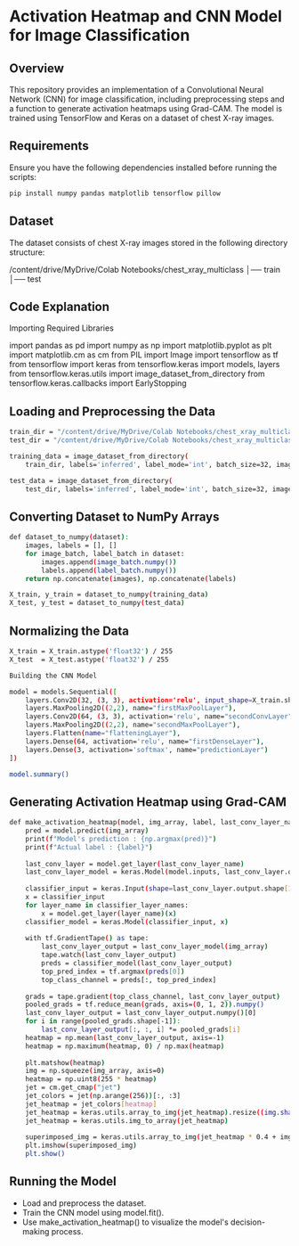 # Activation Heatmap and CNN Model for Image Classification

## Overview

This repository provides an implementation of a Convolutional Neural Network (CNN) for image classification, including preprocessing steps and a function to generate activation heatmaps using Grad-CAM. The model is trained using TensorFlow and Keras on a dataset of chest X-ray images.

## Requirements

Ensure you have the following dependencies installed before running the scripts:
```bash
pip install numpy pandas matplotlib tensorflow pillow
```
##  Dataset

The dataset consists of chest X-ray images stored in the following directory structure:

/content/drive/MyDrive/Colab Notebooks/chest_xray_multiclass
│── train
│── test

## Code Explanation

Importing Required Libraries

import pandas as pd
import numpy as np
import matplotlib.pyplot as plt
import matplotlib.cm as cm
from PIL import Image
import tensorflow as tf
from tensorflow import keras
from tensorflow.keras import models, layers
from tensorflow.keras.utils import image_dataset_from_directory
from tensorflow.keras.callbacks import EarlyStopping

## Loading and Preprocessing the Data
```bash
train_dir = "/content/drive/MyDrive/Colab Notebooks/chest_xray_multiclass/train"
test_dir = "/content/drive/MyDrive/Colab Notebooks/chest_xray_multiclass/test"

training_data = image_dataset_from_directory(
    train_dir, labels='inferred', label_mode='int', batch_size=32, image_size=(224,224))

test_data = image_dataset_from_directory(
    test_dir, labels='inferred', label_mode='int', batch_size=32, image_size=(224,224))
```
## Converting Dataset to NumPy Arrays
```bash
def dataset_to_numpy(dataset):
    images, labels = [], []
    for image_batch, label_batch in dataset:
        images.append(image_batch.numpy())
        labels.append(label_batch.numpy())
    return np.concatenate(images), np.concatenate(labels)

X_train, y_train = dataset_to_numpy(training_data)
X_test, y_test = dataset_to_numpy(test_data)
```
## Normalizing the Data
```bash
X_train = X_train.astype('float32') / 255
X_test  = X_test.astype('float32') / 255

Building the CNN Model

model = models.Sequential([
    layers.Conv2D(32, (3, 3), activation='relu', input_shape=X_train.shape[1:], name="firstConvLayer"),
    layers.MaxPooling2D((2,2), name="firstMaxPoolLayer"),
    layers.Conv2D(64, (3, 3), activation='relu', name="secondConvLayer"),
    layers.MaxPooling2D((2,2), name="secondMaxPoolLayer"),
    layers.Flatten(name="flatteningLayer"),
    layers.Dense(64, activation='relu', name="firstDenseLayer"),
    layers.Dense(3, activation='softmax', name="predictionLayer")
])

model.summary()
```
## Generating Activation Heatmap using Grad-CAM
```bash
def make_activation_heatmap(model, img_array, label, last_conv_layer_name, classifier_layer_names):
    pred = model.predict(img_array)
    print(f"Model's prediction : {np.argmax(pred)}")
    print(f"Actual label : {label}")
    
    last_conv_layer = model.get_layer(last_conv_layer_name)
    last_conv_layer_model = keras.Model(model.inputs, last_conv_layer.output)
    
    classifier_input = keras.Input(shape=last_conv_layer.output.shape[1:])
    x = classifier_input
    for layer_name in classifier_layer_names:
        x = model.get_layer(layer_name)(x)
    classifier_model = keras.Model(classifier_input, x)
    
    with tf.GradientTape() as tape:
        last_conv_layer_output = last_conv_layer_model(img_array)
        tape.watch(last_conv_layer_output)
        preds = classifier_model(last_conv_layer_output)
        top_pred_index = tf.argmax(preds[0])
        top_class_channel = preds[:, top_pred_index]
    
    grads = tape.gradient(top_class_channel, last_conv_layer_output)
    pooled_grads = tf.reduce_mean(grads, axis=(0, 1, 2)).numpy()
    last_conv_layer_output = last_conv_layer_output.numpy()[0]
    for i in range(pooled_grads.shape[-1]):
        last_conv_layer_output[:, :, i] *= pooled_grads[i]
    heatmap = np.mean(last_conv_layer_output, axis=-1)
    heatmap = np.maximum(heatmap, 0) / np.max(heatmap)
    
    plt.matshow(heatmap)
    img = np.squeeze(img_array, axis=0)
    heatmap = np.uint8(255 * heatmap)
    jet = cm.get_cmap("jet")
    jet_colors = jet(np.arange(256))[:, :3]
    jet_heatmap = jet_colors[heatmap]
    jet_heatmap = keras.utils.array_to_img(jet_heatmap).resize((img.shape[1], img.shape[0]))
    jet_heatmap = keras.utils.img_to_array(jet_heatmap)
    
    superimposed_img = keras.utils.array_to_img(jet_heatmap * 0.4 + img)
    plt.imshow(superimposed_img)
    plt.show()
```

## Running the Model
- Load and preprocess the dataset.
- Train the CNN model using model.fit().
- Use make_activation_heatmap() to visualize the model's decision-making process.

